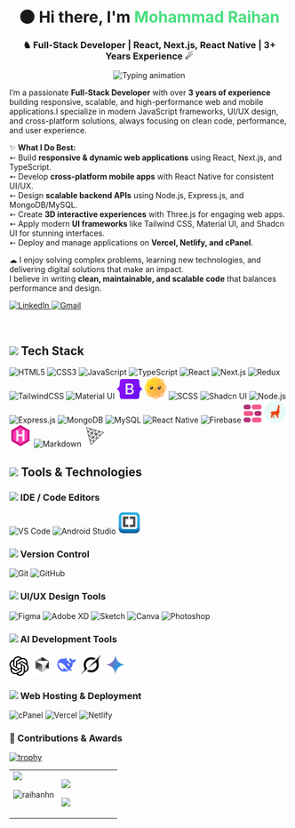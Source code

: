 <h1 align="center">🌑 Hi there, I'm <span style="color:#4ade80;">Mohammad Raihan</span></h1>
<h3 align="center">♞ Full-Stack Developer | React, Next.js, React Native | 3+ Years Experience ☄</h3>
<p align="center">
  <img src="https://readme-typing-svg.herokuapp.com?font=Fira+Code&size=22&pause=1000&color=21AFF0&center=true&vCenter=true&width=600&lines=I+build+modern+web+%26+mobile+apps;Passionate+about+UI%2FUX+and+performance;Always+learning+new+technologies;Turning+ideas+into+reality+with+code" alt="Typing animation" />
</p>

I’m a passionate **Full-Stack Developer** with over **3 years of experience** building responsive, scalable, and high-performance web and mobile applications.I specialize in modern JavaScript frameworks, UI/UX design, and cross-platform solutions, always focusing on clean code, performance, and user experience.  

✨ **What I Do Best:**  
➵ Build **responsive & dynamic web applications** using React, Next.js, and TypeScript.  
➵ Develop **cross-platform mobile apps** with React Native for consistent UI/UX.  
➵ Design **scalable backend APIs** using Node.js, Express.js, and MongoDB/MySQL.  
➵ Create **3D interactive experiences** with Three.js for engaging web apps.  
➵ Apply modern **UI frameworks** like Tailwind CSS, Material UI, and Shadcn UI for stunning interfaces.  
➵ Deploy and manage applications on **Vercel, Netlify, and cPanel**.  

☁ I enjoy solving complex problems, learning new technologies, and delivering digital solutions that make an impact.  
I believe in writing **clean, maintainable, and scalable code** that balances performance and design.  

<p align="left">
  <a href="https://www.linkedin.com/in/raihan20" target="_blank">
    <img src="https://img.shields.io/badge/LinkedIn-Connect-0A66C2?style=for-the-badge&logo=linkedin&logoColor=white&labelColor=rgba(10,102,194,0.8)" alt="LinkedIn"/>
  </a>
  <a href="mailto:raihanhn20@gmail.com">
    <img src="https://img.shields.io/badge/Gmail-Contact-D14836?style=for-the-badge&logo=gmail&logoColor=white&labelColor=rgba(209,72,54,0.8)" alt="Gmail"/>
  </a>
</p>
<img src="https://raw.githubusercontent.com/andreasbm/readme/master/assets/lines/rainbow.png" width="100%" height="2px">

## <img src="https://cdn.jsdelivr.net/gh/devicons/devicon@latest/icons/argocd/argocd-original.svg" width="30"/> Tech Stack
<p align="left">
  
  <img src="https://cdn.jsdelivr.net/gh/devicons/devicon/icons/html5/html5-original.svg" width="40" title="HTML5"/>
  <img src="https://cdn.jsdelivr.net/gh/devicons/devicon/icons/css3/css3-original.svg" width="40" title="CSS3"/>
  <img src="https://cdn.jsdelivr.net/gh/devicons/devicon/icons/javascript/javascript-original.svg" width="40" title="JavaScript"/>
  <img src="https://cdn.jsdelivr.net/gh/devicons/devicon/icons/typescript/typescript-original.svg" width="40" title="TypeScript"/>
  <img src="https://cdn.jsdelivr.net/gh/devicons/devicon/icons/react/react-original.svg" width="40" title="React"/>
  <img src="https://cdn.jsdelivr.net/gh/devicons/devicon/icons/nextjs/nextjs-original.svg" width="40" title="Next.js"/>
  <img src="https://cdn.jsdelivr.net/gh/devicons/devicon/icons/redux/redux-original.svg" width="40" title="Redux"/>
  <img src="https://www.vectorlogo.zone/logos/tailwindcss/tailwindcss-icon.svg" width="40" title="TailwindCSS"/>
  <img src="https://cdn.jsdelivr.net/gh/devicons/devicon/icons/materialui/materialui-original.svg" width="40" title="Material UI"/>
  <img src="https://raw.githubusercontent.com/raihanhn/raihanhn/main/assets/bootstrap.png" width="45" title="Bootstrap"/>
  <img src="https://raw.githubusercontent.com/raihanhn/raihanhn/main/assets/daisyui.png" width="40" title="DaisyUI"/>
  <img src="https://cdn.jsdelivr.net/gh/devicons/devicon/icons/sass/sass-original.svg" width="40" title="SCSS"/>
  <img src="https://ui.shadcn.com/favicon.ico" width="36" title="Shadcn UI"/>
  <img src="https://cdn.jsdelivr.net/gh/devicons/devicon/icons/nodejs/nodejs-original.svg" width="40" title="Node.js"/>
  <img src="https://cdn.jsdelivr.net/gh/devicons/devicon/icons/express/express-original.svg" width="40" title="Express.js"/>
  <img src="https://cdn.jsdelivr.net/gh/devicons/devicon/icons/mongodb/mongodb-original.svg" width="40" title="MongoDB"/>
  <img src="https://cdn.jsdelivr.net/gh/devicons/devicon/icons/mysql/mysql-original.svg" width="40" title="MySQL"/>
  <img src="https://cdn.jsdelivr.net/gh/devicons/devicon/icons/react/react-original.svg" width="40" title="React Native"/>
  <img src="https://cdn.jsdelivr.net/gh/devicons/devicon/icons/firebase/firebase-plain.svg" width="40" title="Firebase"/>
  <img src="https://raw.githubusercontent.com/raihanhn/raihanhn/main/assets/reactbricks.png" width="34" title="ReactBricks"/>
  <img src="https://raw.githubusercontent.com/raihanhn/raihanhn/main/assets/tinacms.png" width="40" title="TinaCMS"/>
  <img src="https://raw.githubusercontent.com/raihanhn/raihanhn/main/assets/hugo.png" width="40" title="Hugo"/>
  <img src="https://cdn.jsdelivr.net/gh/devicons/devicon/icons/markdown/markdown-original.svg" width="40" title="Markdown"/>
  <img src="https://raw.githubusercontent.com/raihanhn/raihanhn/main/assets/threejs.png" width="40" title="Three.js"/>
  
</p>

## <img src="https://cdn.jsdelivr.net/gh/devicons/devicon@latest/icons/bazel/bazel-original.svg" width="30"/> Tools & Technologies

### <img src="https://cdn.jsdelivr.net/gh/devicons/devicon@latest/icons/maven/maven-original.svg" width="15"/> IDE / Code Editors
<p align="left">
<img src="https://cdn.jsdelivr.net/gh/devicons/devicon/icons/vscode/vscode-original.svg" width="40" title="VS Code"/>
<img src="https://cdn.jsdelivr.net/gh/devicons/devicon/icons/android/android-original.svg" width="40" title="Android Studio"/>
<img src="https://raw.githubusercontent.com/raihanhn/raihanhn/main/assets/brackets.png" width="40" title="Brackets"/>
</p>

### <img src="https://cdn.jsdelivr.net/gh/devicons/devicon@latest/icons/maven/maven-original.svg" width="15"/> Version Control
<p align="left">
<img src="https://cdn.jsdelivr.net/gh/devicons/devicon/icons/git/git-original.svg" width="40" title="Git"/>
<img src="https://cdn.jsdelivr.net/gh/devicons/devicon/icons/github/github-original.svg" width="40" title="GitHub"/>
</p>

### <img src="https://cdn.jsdelivr.net/gh/devicons/devicon@latest/icons/maven/maven-original.svg" width="15"/> UI/UX Design Tools
<p align="left">
  <img src="https://cdn.jsdelivr.net/gh/devicons/devicon/icons/figma/figma-original.svg" width="35" title="Figma"/>
  <img src="https://cdn.jsdelivr.net/gh/devicons/devicon/icons/xd/xd-original.svg" width="35" title="Adobe XD"/>
  <img src="https://cdn.jsdelivr.net/gh/devicons/devicon/icons/sketch/sketch-original.svg" width="35" title="Sketch"/>
  <img src="https://cdn.jsdelivr.net/gh/devicons/devicon/icons/canva/canva-original.svg" width="35" title="Canva"/>
  <img src="https://cdn.jsdelivr.net/gh/devicons/devicon/icons/photoshop/photoshop-original.svg" width="35" title="Photoshop"/>
</p>

### <img src="https://cdn.jsdelivr.net/gh/devicons/devicon@latest/icons/maven/maven-original.svg" width="15"/> AI Development Tools
<p align="left">
 <img src="https://raw.githubusercontent.com/raihanhn/raihanhn/main/assets/chatgpt.png" width="35" title="Chatgpt"/>
 <img src="https://raw.githubusercontent.com/raihanhn/raihanhn/main/assets/cursor.png" width="40" title="CursorAI"/>
 <img src="https://raw.githubusercontent.com/raihanhn/raihanhn/main/assets/deepseek.png" width="40" title="Deepseek"/>
 <img src="https://raw.githubusercontent.com/raihanhn/raihanhn/main/assets/grok.png" width="40" title="Gork"/>
 <img src="https://raw.githubusercontent.com/raihanhn/raihanhn/main/assets/gemini.png" width="40" title="Gemini"/>
</p>


### <img src="https://cdn.jsdelivr.net/gh/devicons/devicon@latest/icons/maven/maven-original.svg" width="15"/> Web Hosting & Deployment
<p align="left">
 <img src="https://cdn.jsdelivr.net/gh/devicons/devicon/icons/cpanel/cpanel-original.svg" width="40" title="cPanel"/>
 <img src="https://cdn.jsdelivr.net/gh/devicons/devicon/icons/vercel/vercel-original.svg" width="35" title="Vercel"/>
 <img src="https://cdn.jsdelivr.net/gh/devicons/devicon/icons/netlify/netlify-original.svg" width="40" title="Netlify"/>
</p>

### 🏅 Contributions & Awards
[![trophy](https://github-profile-trophy.vercel.app/?username=Raihanhn)](https://github.com/ryo-ma/github-profile-trophy)


<div align="left">
  <table>
    <tr>
      <td valign="top" width="45%">
        <img src="https://github-readme-stats.vercel.app/api/top-langs/?username=Raihanhn&theme=dark&bg_color=0d1117&title_color=58a6ff&text_color=c9d1d9" width="100%"/>
         <p align="left">
        <img src="https://komarev.com/ghpvc/?username=raihanhn&label=Profile%20views&color=000000&label_color=000000&style=flat" alt="raihanhn" width="100%" style="transform: scaleY (0.7); transform-origin: top; border-radius: "6px" />
        </p>
      </td>
      <td valign="top" width="55%">
        <p>
          <img src="https://github-readme-streak-stats.herokuapp.com/?user=Raihanhn&theme=dark&background=21AFF0&ring=FFD700&fire=FF4500&currStreakLabel=ffffff&sideNums=ffffff&currStreakNum=ffffff&sideLabels=ffffff&dates=ffffff" width="100%"/>
        </p>
        <p>
          <img src="https://github-readme-stats.vercel.app/api?username=Raihanhn&show_icons=true&theme=dark&bg_color=fffede&title_color=006400&icon_color=006400&text_color=006400" width="100%"/>
        </p>
      </td>
    </tr>
  </table>
</div>


